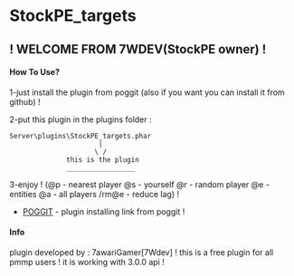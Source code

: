 

# StockPE_targets
## ! WELCOME FROM 7WDEV(StockPE owner) !

#### How To Use?
1-just install the plugin from poggit (also if you want you can install it from github) !

2-put this plugin in the plugins folder :
```
Server\plugins\StockPE_targets.phar
                      |
                     \ /
              this is the plugin
              _________________
```
3-enjoy !
(@p - nearest player
@s - yourself
@r - random player
@e - entities
@a - all players
/rm@e - reduce lag) !
* [POGGIT](#) - plugin installing link from poggit !


#### Info
plugin developed by : 7awariGamer[7Wdev] !
this is a free plugin for all pmmp users !
it is working with 3.0.0 api !
